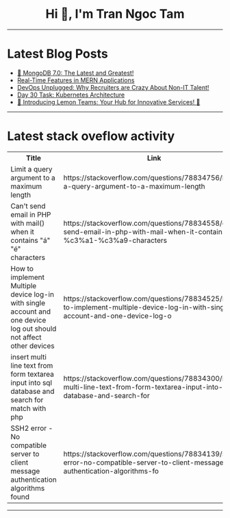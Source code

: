 <h1 align="center">Hi 👋, I'm Tran Ngoc Tam</h1>

---

# Latest Blog Posts 
<!-- BLOG-POST-LIST:START -->
- [🚀 MongoDB 7.0: The Latest and Greatest!](https://dev.to/mongodb-builder/mongodb-70-the-latest-and-greatest-i28)
- [Real-Time Features in MERN Applications](https://dev.to/goldenfinger/real-time-features-in-mern-applications-56db)
- [DevOps Unplugged: Why Recruiters are Crazy About Non-IT Talent!](https://dev.to/dareyio/devops-unplugged-why-recruiters-are-crazy-about-non-it-talent-2f19)
- [Day 30 Task: Kubernetes Architecture](https://dev.to/oncloud7/day-30-task-kubernetes-architecture-2e07)
- [🌟 Introducing Lemon Teams: Your Hub for Innovative Services! 🍋](https://dev.to/puneetkumar2010/introducing-lemon-teams-your-hub-for-innovative-services-mkf)
<!-- BLOG-POST-LIST:END -->

---

# Latest stack oveflow activity
<table>
  <tr><th>Title</th><th>Link</th></tr>
  <!-- STACKOVERFLOW:START --><tr><td>Limit a query argument to a maximum length</td><td>https://stackoverflow.com/questions/78834756/limit-a-query-argument-to-a-maximum-length</td></tr><tr><td>Can&#39;t send email in PHP with mail&lpar;&rpar; when it contains &quot;á&quot; &quot;é&quot; characters</td><td>https://stackoverflow.com/questions/78834558/cant-send-email-in-php-with-mail-when-it-contains-%c3%a1-%c3%a9-characters</td></tr><tr><td>How to implement Multiple device log-in with single account and one device log out should not affect other devices</td><td>https://stackoverflow.com/questions/78834525/how-to-implement-multiple-device-log-in-with-single-account-and-one-device-log-o</td></tr><tr><td>insert multi line text from form textarea input into sql database and search for match with php</td><td>https://stackoverflow.com/questions/78834300/insert-multi-line-text-from-form-textarea-input-into-sql-database-and-search-for</td></tr><tr><td>SSH2 error - No compatible server to client message authentication algorithms found</td><td>https://stackoverflow.com/questions/78834139/ssh2-error-no-compatible-server-to-client-message-authentication-algorithms-fo</td></tr><!-- STACKOVERFLOW:END -->
</table>

---



